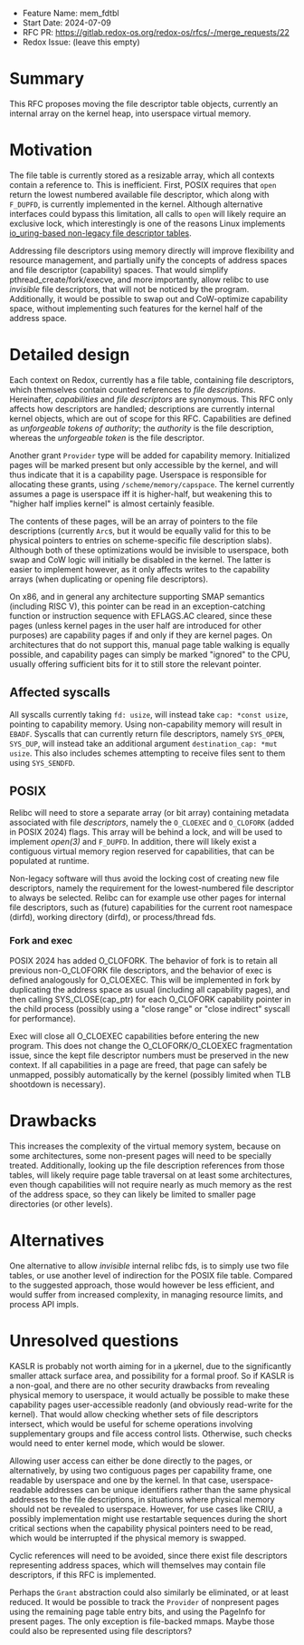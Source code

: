 - Feature Name: mem_fdtbl
- Start Date: 2024-07-09
- RFC PR: https://gitlab.redox-os.org/redox-os/rfcs/-/merge_requests/22
- Redox Issue: (leave this empty)

# Summary
[summary]: #summary

This RFC proposes moving the file descriptor table objects, currently an
internal array on the kernel heap, into userspace virtual memory.

# Motivation
[motivation]: #motivation

The file table is currently stored as a resizable array, which all contexts
contain a reference to. This is inefficient. First, POSIX requires that `open`
return the lowest numbered available file descriptor, which along with
`F_DUPFD`, is currently implemented in the kernel. Although alternative
interfaces could bypass this limitation, all calls to `open` will likely
require an exclusive lock, which interestingly is one of the reasons Linux
implements [io_uring-based non-legacy file descriptor
tables](https://lwn.net/Articles/863071/).

Addressing file descriptors using memory directly will improve flexibility and
resource management, and partially unify the concepts of address spaces and
file descriptor (capability) spaces. That would simplify
pthread_create/fork/execve, and more importantly, allow relibc to use
_invisible_ file descriptors, that will not be noticed by the program.
Additionally, it would be possible to swap out and CoW-optimize capability
space, without implementing such features for the kernel half of the address
space.

# Detailed design
[design]: #detailed-design

Each context on Redox, currently has a file table, containing file descriptors,
which themselves contain counted references to _file descriptions_.
Hereinafter, _capabilities_ and _file descriptors_ are synonymous. This RFC
only affects how descriptors are handled; descriptions are currently internal
kernel objects, which are out of scope for this RFC. Capabilities are defined
as _unforgeable tokens of authority_; the _authority_ is the file description,
whereas the _unforgeable token_ is the file descriptor.

Another grant `Provider` type will be added for capability memory. Initialized
pages will be marked present but only accessible by the kernel, and will thus
indicate that it is a capability page. Userspace is responsible for allocating
these grants, using `/scheme/memory/capspace`. The kernel currently assumes a
page is userspace iff it is higher-half, but weakening this to "higher half
implies kernel" is almost certainly feasible.

The contents of these pages, will be an array of pointers to the file
descriptions (currently `Arc`s, but it would be equally valid for this to be
physical pointers to entries on scheme-specific file description slabs).
Although both of these optimizations would be invisible to userspace, both swap
and CoW logic will initially be disabled in the kernel. The latter is easier to
implement however, as it only affects writes to the capability arrays (when
duplicating or opening file descriptors).

On x86, and in general any architecture supporting SMAP semantics (including
RISC V), this pointer can be read in an exception-catching function or
instruction sequence with EFLAGS.AC cleared, since these pages (unless kernel
pages in the user half are introduced for other purposes) are capability pages
if and only if they are kernel pages. On architectures that do not support
this, manual page table walking is equally possible, and capability pages can
simply be marked "ignored" to the CPU, usually offering sufficient bits for it
to still store the relevant pointer.

## Affected syscalls

All syscalls currently taking `fd: usize`, will instead take `cap: *const
usize`, pointing to capability memory. Using non-capability memory will result
in `EBADF`. Syscalls that can currently return file descriptors, namely
`SYS_OPEN`, `SYS_DUP`, will instead take an additional argument
`destination_cap: *mut usize`. This also includes schemes attempting to receive
files sent to them using `SYS_SENDFD`.

## POSIX

Relibc will need to store a separate array (or bit array) containing metadata
associated with file _descriptors_, namely the `O_CLOEXEC` and `O_CLOFORK`
(added in POSIX 2024) flags. This array will be behind a lock, and will be used
to implement _open(3)_ and `F_DUPFD`. In addition, there will likely exist a
contiguous virtual memory region reserved for capabilities, that can be
populated at runtime.

Non-legacy software will thus avoid the locking cost of creating new file
descriptors, namely the requirement for the lowest-numbered file descriptor to
always be selected. Relibc can for example use other pages for internal file
descriptors, such as (future) capabilities for the current root namespace
(dirfd), working directory (dirfd), or process/thread fds.

### Fork and exec

POSIX 2024 has added O_CLOFORK. The behavior of fork is to retain all previous
non-O_CLOFORK file descriptors, and the behavior of exec is defined analogously
for O_CLOEXEC. This will be implemented in fork by duplicating the address
space as usual (including all capability pages), and then calling
SYS_CLOSE(cap_ptr) for each O_CLOFORK capability pointer in the child process
(possibly using a "close range" or "close indirect" syscall for performance).

Exec will close all O_CLOEXEC capabilities before entering the new program.
This does not change the O_CLOFORK/O_CLOEXEC fragmentation issue, since the
kept file descriptor numbers must be preserved in the new context. If all
capabilities in a page are freed, that page can safely be unmapped, possibly
automatically by the kernel (possibly limited when TLB shootdown is necessary).

# Drawbacks
[drawbacks]: #drawbacks

This increases the complexity of the virtual memory system, because on some
architectures, some non-present pages will need to be specially treated.
Additionally, looking up the file description references from those tables,
will likely require page table traversal on at least some architectures, even
though capabilities will not require nearly as much memory as the rest of the
address space, so they can likely be limited to smaller page directories (or
other levels).

# Alternatives
[alternatives]: #alternatives

One alternative to allow _invisible_ internal relibc fds, is to simply use two
file tables, or use another level of indirection for the POSIX file table.
Compared to the suggested approach, those would however be less efficient, and
would suffer from increased complexity, in managing resource limits, and
process API impls.

# Unresolved questions
[unresolved]: #unresolved-questions

KASLR is probably not worth aiming for in a µkernel, due to the significantly
smaller attack surface area, and possibility for a formal proof. So if KASLR is
a non-goal, and there are no other security drawbacks from revealing physical
memory to userspace, it would actually be possible to make these capability
pages user-accessible readonly (and obviously read-write for the kernel). That
would allow checking whether sets of file descriptors intersect, which would be
useful for scheme operations involving supplementary groups and file access
control lists. Otherwise, such checks would need to enter kernel mode, which
would be slower.

Allowing user access can either be done directly to the pages, or
alternatively, by using two contiguous pages per capability frame, one readable
by userspace and one by the kernel. In that case, userspace-readable addresses
can be unique identifiers rather than the same physical addresses to the file
descriptions, in situations where physical memory should not be revealed to
userspace. However, for use cases like CRIU, a possibly implementation might
use restartable sequences during the short critical sections when the
capability physical pointers need to be read, which would be interrupted if the
physical memory is swapped.

Cyclic references will need to be avoided, since there exist file descriptors
representing address spaces, which will themselves may contain file
descriptors, if this RFC is implemented.

Perhaps the `Grant` abstraction could also similarly be eliminated, or at least
reduced. It would be possible to track the `Provider` of nonpresent pages using
the remaining page table entry bits, and using the PageInfo for present pages.
The only exception is file-backed mmaps. Maybe those could also be represented
using file descriptors?
